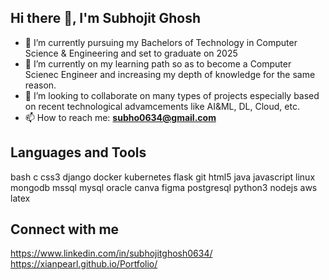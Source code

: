 ## Hi there 👋, I'm Subhojit Ghosh

- 🔭 I’m currently pursuing my Bachelors of Technology in Computer Science & Engineering and set to graduate on 2025
- 🌱 I’m currently on my learning path so as to become a Computer Scienec Engineer and increasing my depth of knowledge for the same reason.
- 👯 I’m looking to collaborate on many types of projects especially based on recent technological advamcements like AI&ML, DL, Cloud, etc.
- 📫 How to reach me: **subho0634@gmail.com**

## Languages and Tools
bash c css3 django docker kubernetes flask git html5 java javascript linux mongodb mssql mysql oracle canva figma postgresql python3 nodejs aws latex

## Connect with me
https://www.linkedin.com/in/subhojitghosh0634/ https://xianpearl.github.io/Portfolio/
